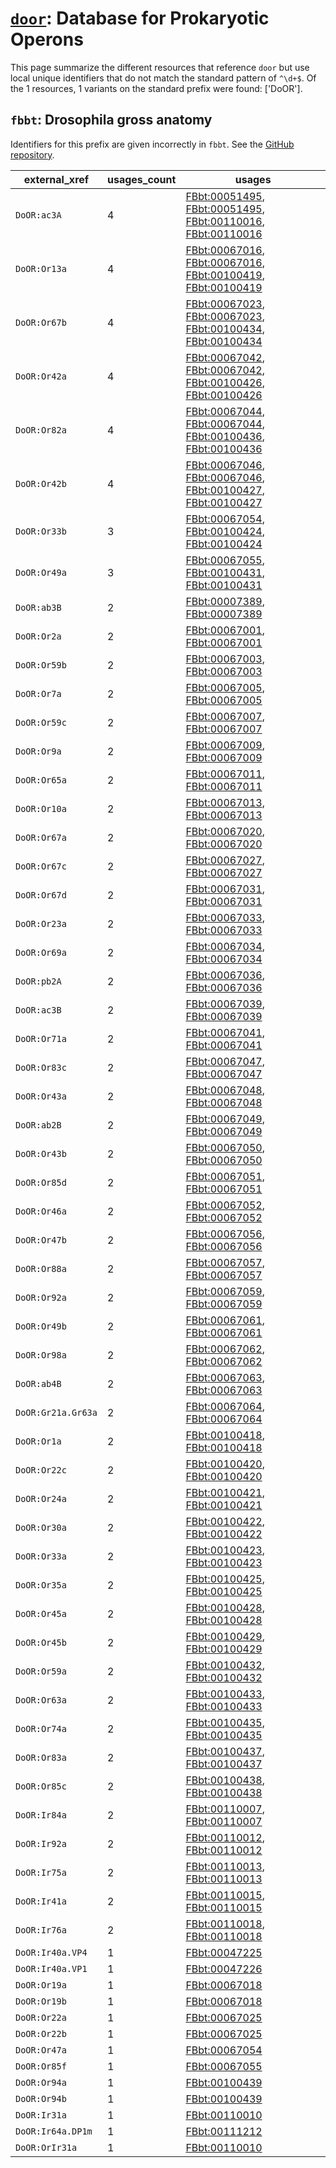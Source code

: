 # [`door`](https://bioregistry.io/door): Database for Prokaryotic Operons

This page summarize the different resources that reference `door`
but use local unique identifiers that do not match the standard pattern of
`^\d+$`. Of the 1 resources,
1 variants on the standard prefix were found: ['DoOR'].

## `fbbt`: Drosophila gross anatomy

Identifiers for this prefix are given incorrectly in `fbbt`. See the [GitHub repository](https://github.com/FlyBase/drosophila-anatomy-developmental-ontology).

| external_xref      |   usages_count | usages                                                                                                                                                                                                                                                     |
|--------------------|----------------|------------------------------------------------------------------------------------------------------------------------------------------------------------------------------------------------------------------------------------------------------------|
| `DoOR:ac3A`        |              4 | [FBbt:00051495](http://purl.obolibrary.org/obo/FBbt_00051495), [FBbt:00051495](http://purl.obolibrary.org/obo/FBbt_00051495), [FBbt:00110016](http://purl.obolibrary.org/obo/FBbt_00110016), [FBbt:00110016](http://purl.obolibrary.org/obo/FBbt_00110016) |
| `DoOR:Or13a`       |              4 | [FBbt:00067016](http://purl.obolibrary.org/obo/FBbt_00067016), [FBbt:00067016](http://purl.obolibrary.org/obo/FBbt_00067016), [FBbt:00100419](http://purl.obolibrary.org/obo/FBbt_00100419), [FBbt:00100419](http://purl.obolibrary.org/obo/FBbt_00100419) |
| `DoOR:Or67b`       |              4 | [FBbt:00067023](http://purl.obolibrary.org/obo/FBbt_00067023), [FBbt:00067023](http://purl.obolibrary.org/obo/FBbt_00067023), [FBbt:00100434](http://purl.obolibrary.org/obo/FBbt_00100434), [FBbt:00100434](http://purl.obolibrary.org/obo/FBbt_00100434) |
| `DoOR:Or42a`       |              4 | [FBbt:00067042](http://purl.obolibrary.org/obo/FBbt_00067042), [FBbt:00067042](http://purl.obolibrary.org/obo/FBbt_00067042), [FBbt:00100426](http://purl.obolibrary.org/obo/FBbt_00100426), [FBbt:00100426](http://purl.obolibrary.org/obo/FBbt_00100426) |
| `DoOR:Or82a`       |              4 | [FBbt:00067044](http://purl.obolibrary.org/obo/FBbt_00067044), [FBbt:00067044](http://purl.obolibrary.org/obo/FBbt_00067044), [FBbt:00100436](http://purl.obolibrary.org/obo/FBbt_00100436), [FBbt:00100436](http://purl.obolibrary.org/obo/FBbt_00100436) |
| `DoOR:Or42b`       |              4 | [FBbt:00067046](http://purl.obolibrary.org/obo/FBbt_00067046), [FBbt:00067046](http://purl.obolibrary.org/obo/FBbt_00067046), [FBbt:00100427](http://purl.obolibrary.org/obo/FBbt_00100427), [FBbt:00100427](http://purl.obolibrary.org/obo/FBbt_00100427) |
| `DoOR:Or33b`       |              3 | [FBbt:00067054](http://purl.obolibrary.org/obo/FBbt_00067054), [FBbt:00100424](http://purl.obolibrary.org/obo/FBbt_00100424), [FBbt:00100424](http://purl.obolibrary.org/obo/FBbt_00100424)                                                                |
| `DoOR:Or49a`       |              3 | [FBbt:00067055](http://purl.obolibrary.org/obo/FBbt_00067055), [FBbt:00100431](http://purl.obolibrary.org/obo/FBbt_00100431), [FBbt:00100431](http://purl.obolibrary.org/obo/FBbt_00100431)                                                                |
| `DoOR:ab3B`        |              2 | [FBbt:00007389](http://purl.obolibrary.org/obo/FBbt_00007389), [FBbt:00007389](http://purl.obolibrary.org/obo/FBbt_00007389)                                                                                                                               |
| `DoOR:Or2a`        |              2 | [FBbt:00067001](http://purl.obolibrary.org/obo/FBbt_00067001), [FBbt:00067001](http://purl.obolibrary.org/obo/FBbt_00067001)                                                                                                                               |
| `DoOR:Or59b`       |              2 | [FBbt:00067003](http://purl.obolibrary.org/obo/FBbt_00067003), [FBbt:00067003](http://purl.obolibrary.org/obo/FBbt_00067003)                                                                                                                               |
| `DoOR:Or7a`        |              2 | [FBbt:00067005](http://purl.obolibrary.org/obo/FBbt_00067005), [FBbt:00067005](http://purl.obolibrary.org/obo/FBbt_00067005)                                                                                                                               |
| `DoOR:Or59c`       |              2 | [FBbt:00067007](http://purl.obolibrary.org/obo/FBbt_00067007), [FBbt:00067007](http://purl.obolibrary.org/obo/FBbt_00067007)                                                                                                                               |
| `DoOR:Or9a`        |              2 | [FBbt:00067009](http://purl.obolibrary.org/obo/FBbt_00067009), [FBbt:00067009](http://purl.obolibrary.org/obo/FBbt_00067009)                                                                                                                               |
| `DoOR:Or65a`       |              2 | [FBbt:00067011](http://purl.obolibrary.org/obo/FBbt_00067011), [FBbt:00067011](http://purl.obolibrary.org/obo/FBbt_00067011)                                                                                                                               |
| `DoOR:Or10a`       |              2 | [FBbt:00067013](http://purl.obolibrary.org/obo/FBbt_00067013), [FBbt:00067013](http://purl.obolibrary.org/obo/FBbt_00067013)                                                                                                                               |
| `DoOR:Or67a`       |              2 | [FBbt:00067020](http://purl.obolibrary.org/obo/FBbt_00067020), [FBbt:00067020](http://purl.obolibrary.org/obo/FBbt_00067020)                                                                                                                               |
| `DoOR:Or67c`       |              2 | [FBbt:00067027](http://purl.obolibrary.org/obo/FBbt_00067027), [FBbt:00067027](http://purl.obolibrary.org/obo/FBbt_00067027)                                                                                                                               |
| `DoOR:Or67d`       |              2 | [FBbt:00067031](http://purl.obolibrary.org/obo/FBbt_00067031), [FBbt:00067031](http://purl.obolibrary.org/obo/FBbt_00067031)                                                                                                                               |
| `DoOR:Or23a`       |              2 | [FBbt:00067033](http://purl.obolibrary.org/obo/FBbt_00067033), [FBbt:00067033](http://purl.obolibrary.org/obo/FBbt_00067033)                                                                                                                               |
| `DoOR:Or69a`       |              2 | [FBbt:00067034](http://purl.obolibrary.org/obo/FBbt_00067034), [FBbt:00067034](http://purl.obolibrary.org/obo/FBbt_00067034)                                                                                                                               |
| `DoOR:pb2A`        |              2 | [FBbt:00067036](http://purl.obolibrary.org/obo/FBbt_00067036), [FBbt:00067036](http://purl.obolibrary.org/obo/FBbt_00067036)                                                                                                                               |
| `DoOR:ac3B`        |              2 | [FBbt:00067039](http://purl.obolibrary.org/obo/FBbt_00067039), [FBbt:00067039](http://purl.obolibrary.org/obo/FBbt_00067039)                                                                                                                               |
| `DoOR:Or71a`       |              2 | [FBbt:00067041](http://purl.obolibrary.org/obo/FBbt_00067041), [FBbt:00067041](http://purl.obolibrary.org/obo/FBbt_00067041)                                                                                                                               |
| `DoOR:Or83c`       |              2 | [FBbt:00067047](http://purl.obolibrary.org/obo/FBbt_00067047), [FBbt:00067047](http://purl.obolibrary.org/obo/FBbt_00067047)                                                                                                                               |
| `DoOR:Or43a`       |              2 | [FBbt:00067048](http://purl.obolibrary.org/obo/FBbt_00067048), [FBbt:00067048](http://purl.obolibrary.org/obo/FBbt_00067048)                                                                                                                               |
| `DoOR:ab2B`        |              2 | [FBbt:00067049](http://purl.obolibrary.org/obo/FBbt_00067049), [FBbt:00067049](http://purl.obolibrary.org/obo/FBbt_00067049)                                                                                                                               |
| `DoOR:Or43b`       |              2 | [FBbt:00067050](http://purl.obolibrary.org/obo/FBbt_00067050), [FBbt:00067050](http://purl.obolibrary.org/obo/FBbt_00067050)                                                                                                                               |
| `DoOR:Or85d`       |              2 | [FBbt:00067051](http://purl.obolibrary.org/obo/FBbt_00067051), [FBbt:00067051](http://purl.obolibrary.org/obo/FBbt_00067051)                                                                                                                               |
| `DoOR:Or46a`       |              2 | [FBbt:00067052](http://purl.obolibrary.org/obo/FBbt_00067052), [FBbt:00067052](http://purl.obolibrary.org/obo/FBbt_00067052)                                                                                                                               |
| `DoOR:Or47b`       |              2 | [FBbt:00067056](http://purl.obolibrary.org/obo/FBbt_00067056), [FBbt:00067056](http://purl.obolibrary.org/obo/FBbt_00067056)                                                                                                                               |
| `DoOR:Or88a`       |              2 | [FBbt:00067057](http://purl.obolibrary.org/obo/FBbt_00067057), [FBbt:00067057](http://purl.obolibrary.org/obo/FBbt_00067057)                                                                                                                               |
| `DoOR:Or92a`       |              2 | [FBbt:00067059](http://purl.obolibrary.org/obo/FBbt_00067059), [FBbt:00067059](http://purl.obolibrary.org/obo/FBbt_00067059)                                                                                                                               |
| `DoOR:Or49b`       |              2 | [FBbt:00067061](http://purl.obolibrary.org/obo/FBbt_00067061), [FBbt:00067061](http://purl.obolibrary.org/obo/FBbt_00067061)                                                                                                                               |
| `DoOR:Or98a`       |              2 | [FBbt:00067062](http://purl.obolibrary.org/obo/FBbt_00067062), [FBbt:00067062](http://purl.obolibrary.org/obo/FBbt_00067062)                                                                                                                               |
| `DoOR:ab4B`        |              2 | [FBbt:00067063](http://purl.obolibrary.org/obo/FBbt_00067063), [FBbt:00067063](http://purl.obolibrary.org/obo/FBbt_00067063)                                                                                                                               |
| `DoOR:Gr21a.Gr63a` |              2 | [FBbt:00067064](http://purl.obolibrary.org/obo/FBbt_00067064), [FBbt:00067064](http://purl.obolibrary.org/obo/FBbt_00067064)                                                                                                                               |
| `DoOR:Or1a`        |              2 | [FBbt:00100418](http://purl.obolibrary.org/obo/FBbt_00100418), [FBbt:00100418](http://purl.obolibrary.org/obo/FBbt_00100418)                                                                                                                               |
| `DoOR:Or22c`       |              2 | [FBbt:00100420](http://purl.obolibrary.org/obo/FBbt_00100420), [FBbt:00100420](http://purl.obolibrary.org/obo/FBbt_00100420)                                                                                                                               |
| `DoOR:Or24a`       |              2 | [FBbt:00100421](http://purl.obolibrary.org/obo/FBbt_00100421), [FBbt:00100421](http://purl.obolibrary.org/obo/FBbt_00100421)                                                                                                                               |
| `DoOR:Or30a`       |              2 | [FBbt:00100422](http://purl.obolibrary.org/obo/FBbt_00100422), [FBbt:00100422](http://purl.obolibrary.org/obo/FBbt_00100422)                                                                                                                               |
| `DoOR:Or33a`       |              2 | [FBbt:00100423](http://purl.obolibrary.org/obo/FBbt_00100423), [FBbt:00100423](http://purl.obolibrary.org/obo/FBbt_00100423)                                                                                                                               |
| `DoOR:Or35a`       |              2 | [FBbt:00100425](http://purl.obolibrary.org/obo/FBbt_00100425), [FBbt:00100425](http://purl.obolibrary.org/obo/FBbt_00100425)                                                                                                                               |
| `DoOR:Or45a`       |              2 | [FBbt:00100428](http://purl.obolibrary.org/obo/FBbt_00100428), [FBbt:00100428](http://purl.obolibrary.org/obo/FBbt_00100428)                                                                                                                               |
| `DoOR:Or45b`       |              2 | [FBbt:00100429](http://purl.obolibrary.org/obo/FBbt_00100429), [FBbt:00100429](http://purl.obolibrary.org/obo/FBbt_00100429)                                                                                                                               |
| `DoOR:Or59a`       |              2 | [FBbt:00100432](http://purl.obolibrary.org/obo/FBbt_00100432), [FBbt:00100432](http://purl.obolibrary.org/obo/FBbt_00100432)                                                                                                                               |
| `DoOR:Or63a`       |              2 | [FBbt:00100433](http://purl.obolibrary.org/obo/FBbt_00100433), [FBbt:00100433](http://purl.obolibrary.org/obo/FBbt_00100433)                                                                                                                               |
| `DoOR:Or74a`       |              2 | [FBbt:00100435](http://purl.obolibrary.org/obo/FBbt_00100435), [FBbt:00100435](http://purl.obolibrary.org/obo/FBbt_00100435)                                                                                                                               |
| `DoOR:Or83a`       |              2 | [FBbt:00100437](http://purl.obolibrary.org/obo/FBbt_00100437), [FBbt:00100437](http://purl.obolibrary.org/obo/FBbt_00100437)                                                                                                                               |
| `DoOR:Or85c`       |              2 | [FBbt:00100438](http://purl.obolibrary.org/obo/FBbt_00100438), [FBbt:00100438](http://purl.obolibrary.org/obo/FBbt_00100438)                                                                                                                               |
| `DoOR:Ir84a`       |              2 | [FBbt:00110007](http://purl.obolibrary.org/obo/FBbt_00110007), [FBbt:00110007](http://purl.obolibrary.org/obo/FBbt_00110007)                                                                                                                               |
| `DoOR:Ir92a`       |              2 | [FBbt:00110012](http://purl.obolibrary.org/obo/FBbt_00110012), [FBbt:00110012](http://purl.obolibrary.org/obo/FBbt_00110012)                                                                                                                               |
| `DoOR:Ir75a`       |              2 | [FBbt:00110013](http://purl.obolibrary.org/obo/FBbt_00110013), [FBbt:00110013](http://purl.obolibrary.org/obo/FBbt_00110013)                                                                                                                               |
| `DoOR:Ir41a`       |              2 | [FBbt:00110015](http://purl.obolibrary.org/obo/FBbt_00110015), [FBbt:00110015](http://purl.obolibrary.org/obo/FBbt_00110015)                                                                                                                               |
| `DoOR:Ir76a`       |              2 | [FBbt:00110018](http://purl.obolibrary.org/obo/FBbt_00110018), [FBbt:00110018](http://purl.obolibrary.org/obo/FBbt_00110018)                                                                                                                               |
| `DoOR:Ir40a.VP4`   |              1 | [FBbt:00047225](http://purl.obolibrary.org/obo/FBbt_00047225)                                                                                                                                                                                              |
| `DoOR:Ir40a.VP1`   |              1 | [FBbt:00047226](http://purl.obolibrary.org/obo/FBbt_00047226)                                                                                                                                                                                              |
| `DoOR:Or19a`       |              1 | [FBbt:00067018](http://purl.obolibrary.org/obo/FBbt_00067018)                                                                                                                                                                                              |
| `DoOR:Or19b`       |              1 | [FBbt:00067018](http://purl.obolibrary.org/obo/FBbt_00067018)                                                                                                                                                                                              |
| `DoOR:Or22a`       |              1 | [FBbt:00067025](http://purl.obolibrary.org/obo/FBbt_00067025)                                                                                                                                                                                              |
| `DoOR:Or22b`       |              1 | [FBbt:00067025](http://purl.obolibrary.org/obo/FBbt_00067025)                                                                                                                                                                                              |
| `DoOR:Or47a`       |              1 | [FBbt:00067054](http://purl.obolibrary.org/obo/FBbt_00067054)                                                                                                                                                                                              |
| `DoOR:Or85f`       |              1 | [FBbt:00067055](http://purl.obolibrary.org/obo/FBbt_00067055)                                                                                                                                                                                              |
| `DoOR:Or94a`       |              1 | [FBbt:00100439](http://purl.obolibrary.org/obo/FBbt_00100439)                                                                                                                                                                                              |
| `DoOR:Or94b`       |              1 | [FBbt:00100439](http://purl.obolibrary.org/obo/FBbt_00100439)                                                                                                                                                                                              |
| `DoOR:Ir31a`       |              1 | [FBbt:00110010](http://purl.obolibrary.org/obo/FBbt_00110010)                                                                                                                                                                                              |
| `DoOR:Ir64a.DP1m`  |              1 | [FBbt:00111212](http://purl.obolibrary.org/obo/FBbt_00111212)                                                                                                                                                                                              |
| `DoOR:OrIr31a`     |              1 | [FBbt:00110010](http://purl.obolibrary.org/obo/FBbt_00110010)                                                                                                                                                                                              |

